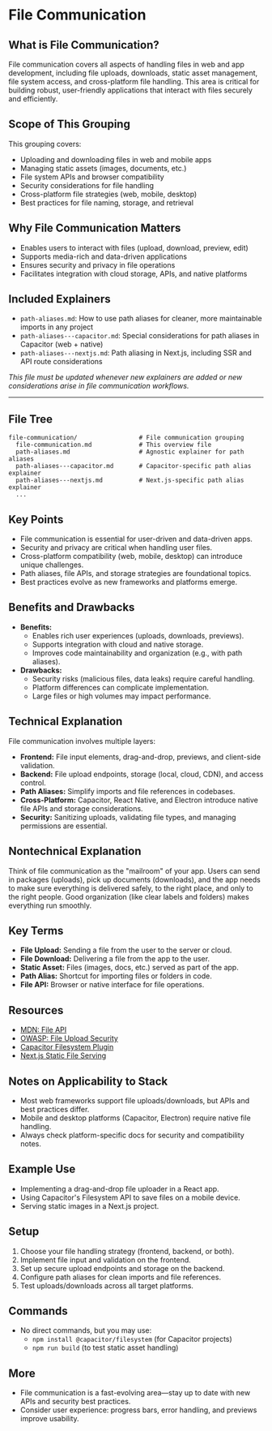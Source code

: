 # File Communication

## What is File Communication?
File communication covers all aspects of handling files in web and app development, including file uploads, downloads, static asset management, file system access, and cross-platform file handling. This area is critical for building robust, user-friendly applications that interact with files securely and efficiently.

## Scope of This Grouping
This grouping covers:
- Uploading and downloading files in web and mobile apps
- Managing static assets (images, documents, etc.)
- File system APIs and browser compatibility
- Security considerations for file handling
- Cross-platform file strategies (web, mobile, desktop)
- Best practices for file naming, storage, and retrieval

## Why File Communication Matters
- Enables users to interact with files (upload, download, preview, edit)
- Supports media-rich and data-driven applications
- Ensures security and privacy in file operations
- Facilitates integration with cloud storage, APIs, and native platforms

## Included Explainers
- `path-aliases.md`: How to use path aliases for cleaner, more maintainable imports in any project
- `path-aliases---capacitor.md`: Special considerations for path aliases in Capacitor (web + native)
- `path-aliases---nextjs.md`: Path aliasing in Next.js, including SSR and API route considerations

*This file must be updated whenever new explainers are added or new considerations arise in file communication workflows.*

---

## File Tree
```
file-communication/                 # File communication grouping
  file-communication.md             # This overview file
  path-aliases.md                   # Agnostic explainer for path aliases
  path-aliases---capacitor.md       # Capacitor-specific path alias explainer
  path-aliases---nextjs.md          # Next.js-specific path alias explainer
  ...
```

## Key Points
- File communication is essential for user-driven and data-driven apps.
- Security and privacy are critical when handling user files.
- Cross-platform compatibility (web, mobile, desktop) can introduce unique challenges.
- Path aliases, file APIs, and storage strategies are foundational topics.
- Best practices evolve as new frameworks and platforms emerge.

## Benefits and Drawbacks
- **Benefits:**
  - Enables rich user experiences (uploads, downloads, previews).
  - Supports integration with cloud and native storage.
  - Improves code maintainability and organization (e.g., with path aliases).
- **Drawbacks:**
  - Security risks (malicious files, data leaks) require careful handling.
  - Platform differences can complicate implementation.
  - Large files or high volumes may impact performance.

## Technical Explanation
File communication involves multiple layers:
- **Frontend:** File input elements, drag-and-drop, previews, and client-side validation.
- **Backend:** File upload endpoints, storage (local, cloud, CDN), and access control.
- **Path Aliases:** Simplify imports and file references in codebases.
- **Cross-Platform:** Capacitor, React Native, and Electron introduce native file APIs and storage considerations.
- **Security:** Sanitizing uploads, validating file types, and managing permissions are essential.

## Nontechnical Explanation
Think of file communication as the "mailroom" of your app. Users can send in packages (uploads), pick up documents (downloads), and the app needs to make sure everything is delivered safely, to the right place, and only to the right people. Good organization (like clear labels and folders) makes everything run smoothly.

## Key Terms
- **File Upload:** Sending a file from the user to the server or cloud.
- **File Download:** Delivering a file from the app to the user.
- **Static Asset:** Files (images, docs, etc.) served as part of the app.
- **Path Alias:** Shortcut for importing files or folders in code.
- **File API:** Browser or native interface for file operations.

## Resources
- [MDN: File API](https://developer.mozilla.org/en-US/docs/Web/API/File)
- [OWASP: File Upload Security](https://cheatsheetseries.owasp.org/cheatsheets/File_Upload_Cheat_Sheet.html)
- [Capacitor Filesystem Plugin](https://capacitorjs.com/docs/apis/filesystem)
- [Next.js Static File Serving](https://nextjs.org/docs/basic-features/static-file-serving)

## Notes on Applicability to Stack
- Most web frameworks support file uploads/downloads, but APIs and best practices differ.
- Mobile and desktop platforms (Capacitor, Electron) require native file handling.
- Always check platform-specific docs for security and compatibility notes.

## Example Use
- Implementing a drag-and-drop file uploader in a React app.
- Using Capacitor's Filesystem API to save files on a mobile device.
- Serving static images in a Next.js project.

## Setup
1. Choose your file handling strategy (frontend, backend, or both).
2. Implement file input and validation on the frontend.
3. Set up secure upload endpoints and storage on the backend.
4. Configure path aliases for clean imports and file references.
5. Test uploads/downloads across all target platforms.

## Commands
- No direct commands, but you may use:
  - `npm install @capacitor/filesystem` (for Capacitor projects)
  - `npm run build` (to test static asset handling)

## More
- File communication is a fast-evolving area—stay up to date with new APIs and security best practices.
- Consider user experience: progress bars, error handling, and previews improve usability. 